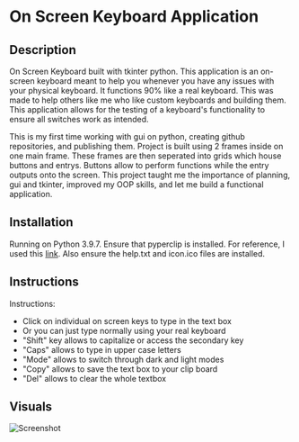 # On Screen Keyboard Application

## Description
On Screen Keyboard built with tkinter python. This application is an on-screen keyboard meant to help you whenever you have any issues with your physical keyboard. It functions 90% like a real keyboard. This was made to help others like me who like custom keyboards and building them. This application allows for the testing of a keyboard's functionality to ensure all switches work as intended.

This is my first time working with gui on python, creating github repositories, and publishing them. Project is built using 2 frames inside on one main frame. These frames are then seperated into grids which house buttons and entrys. Buttons allow to perform functions while the entry outputs onto the screen. This project taught me the importance of planning, gui and tkinter, improved my OOP skills, and let me build a functional application. 

## Installation
Running on Python 3.9.7. Ensure that pyperclip is installed. For reference, I used this [link](https://www.delftstack.com/howto/python/python-copy-to-clipboard/). Also ensure the help.txt and icon.ico files are installed. 

## Instructions
Instructions:
 - Click on individual on screen keys to type in the text box
 - Or you can just type normally using your real keyboard
 - "Shift" key allows to capitalize or access the secondary key
 - "Caps" allows to type in upper case letters
 - "Mode" allows to switch through dark and light modes
 - "Copy" allows to save the text box to your clip board
 - "Del" allows to clear the whole textbox

## Visuals
![Screenshot](https://user-images.githubusercontent.com/96497560/147514201-97dcd65c-7967-4c4e-b29f-246d4e7e08f2.JPG)
